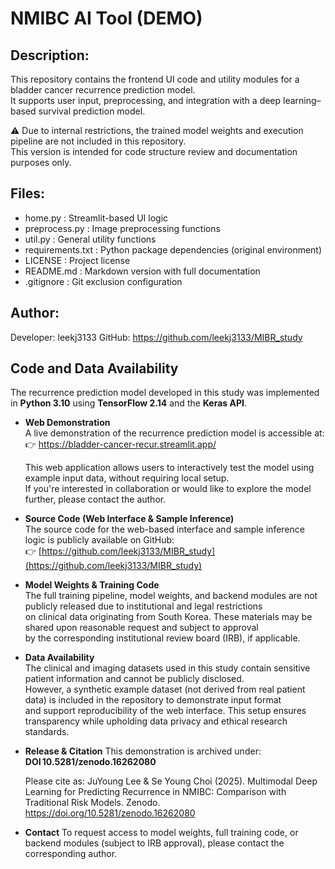 # NMIBC AI Tool (DEMO)


## Description:

This repository contains the frontend UI code and utility modules for a bladder cancer recurrence prediction model.  
It supports user input, preprocessing, and integration with a deep learning–based survival prediction model.

⚠️ Due to internal restrictions, the trained model weights and execution pipeline are not included in this repository.  
This version is intended for code structure review and documentation purposes only.

## Files:

- home.py            : Streamlit-based UI logic
- preprocess.py      : Image preprocessing functions
- util.py            : General utility functions
- requirements.txt   : Python package dependencies (original environment)
- LICENSE            : Project license
- README.md          : Markdown version with full documentation
- .gitignore         : Git exclusion configuration

## Author:

Developer: leekj3133
GitHub: https://github.com/leekj3133/MIBR_study

## Code and Data Availability

The recurrence prediction model developed in this study was implemented in **Python 3.10** using **TensorFlow 2.14** and the **Keras API**.

- **Web Demonstration**  
  A live demonstration of the recurrence prediction model is accessible at:  
  👉 https://bladder-cancer-recur.streamlit.app/
  
  This web application allows users to interactively test the model using example input data, without requiring local setup.  
  If you're interested in collaboration or would like to explore the model further, please contact the author.
  
- **Source Code (Web Interface & Sample Inference)**  
  The source code for the web-based interface and sample inference logic is publicly available on GitHub:  
  👉 [https://github.com/leekj3133/MIBR_study](https://github.com/leekj3133/MIBR_study)

- **Model Weights & Training Code**  
  The full training pipeline, model weights, and backend modules are not publicly released due to institutional and legal restrictions  
on clinical data originating from South Korea. These materials may be shared upon reasonable request and subject to approval  
by the corresponding institutional review board (IRB), if applicable.

- **Data Availability**  
  The clinical and imaging datasets used in this study contain sensitive patient information and cannot be publicly disclosed.  
However, a synthetic example dataset (not derived from real patient data) is included in the repository to demonstrate input format  
and support reproducibility of the web interface.
This setup ensures transparency while upholding data privacy and ethical research standards.

- **Release & Citation**
  This demonstration is archived under: **DOI 10.5281/zenodo.16262080**

  Please cite as:
  JuYoung Lee & Se Young Choi (2025). Multimodal Deep Learning for Predicting Recurrence in NMIBC: Comparison with Traditional Risk Models. Zenodo. https://doi.org/10.5281/zenodo.16262080

- **Contact**
  To request access to model weights, full training code, or backend modules (subject to IRB approval), please contact the corresponding author.
